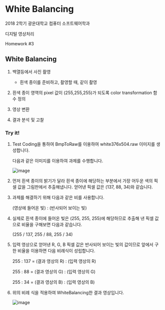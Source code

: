 # White Balancing

2018 2학기 광운대학교 컴퓨터 소프트웨어학과

디지털 영상처리

Homework #3

## White Balancing

1. 백열등에서 사진 촬영

    - 흰색 종이를 준비하고, 촬영할 때, 같이 촬영
    
2. 흰색 종이 영역의 pixel 값이 (255,255,255)가 되도록 color transformation 함수 정의
    
3. 영상 변환

4. 결과 분석 및 고찰

### Try it!

1. Test Coding을 통하여 BmpToRaw를 이용하여 white376x504.raw 이미지를 생성합니다.

   다음과 같은 이미지를 이용하여 과제를 수행합니다.

   ![image](https://user-images.githubusercontent.com/36066656/49203986-a375b880-f3ed-11e8-9b08-18bdb9702f93.png)

2. 먼저 흰색 종이의 밝기가 달라 흰색 종이에 해당하는 부분에서 가장 어두운 색의 픽셀 값을 그림판에서 추출해냅니다. 얻어낸 픽셀 값은 (137, 88, 34)와 같습니다.

3. 과제를 해결하기 위해 다음과 같은 비를 사용합니다.

   (영상에 들어온 빛) : (반사되어 보이는 빛)

4. 실제로 흰색 종이에 들어온 빛은 (255, 255, 255)에 해당하므로 추출해 낸 픽셀 값으로 비율을 구해보면 다음과 같습니다.

   (255 / 137, 255 / 88,  255 / 34)

5. 입력 영상으로 얻어낸 R, G, B 픽셀 값은 반사되어 보이는 빛의 값이므로 앞에서 구한 비율을 이용하면 다음 비례식이 성립합니다.

   255 : 137 = (결과 영상의 R) : (입력 영상의 R)
   
   255 : 88 = (결과 영상의 G) : (입력 영상의 G)
   
   255 : 34 = (결과 영상의 B) : (입력 영상의 B)

6. 위의 비례 식을 적용하여 WhiteBalancing한 결과 영상입니다. 

   ![image](https://user-images.githubusercontent.com/36066656/49207612-c6f23080-f3f8-11e8-8b51-bcc43064525f.png)
